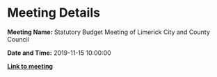 # Meeting Details

**Meeting Name:** Statutory Budget Meeting of Limerick City and County Council

**Date and Time:** 2019-11-15 10:00:00

**<a href="https://www.limerick.ie/council/whats-on/statutory-budget-meeting-limerick-city-and-county-council-2" target="_blank">Link to meeting</a>**
